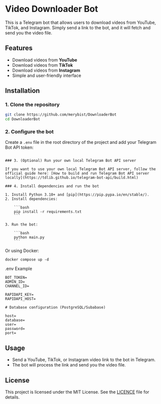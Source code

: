 # Video Downloader Bot

This is a Telegram bot that allows users to download videos from YouTube, TikTok, and Instagram. Simply send a link to the bot, and it will fetch and send you the video file.

## Features

- Download videos from **YouTube**
- Download videos from **TikTok**
- Download videos from **Instagram**
- Simple and user-friendly interface

## Installation

### 1. Clone the repository

```bash
git clone https://github.com/merybist/DownloaderBot
cd DownloaderBot
```

### 2. Configure the bot

Create a `.env` file in the root directory of the project and add your Telegram Bot API token:
```plaintext

### 3. (Optional) Run your own local Telegram Bot API server

If you want to use your own local Telegram Bot API server, follow the official guide here: [How to build and run Telegram Bot API server locally](https://tdlib.github.io/telegram-bot-api/build.html)

### 4. Install dependencies and run the bot

1. Install Python 3.10+ and [pip](https://pip.pypa.io/en/stable/).
2. Install dependencies:

    ```bash
    pip install -r requirements.txt
    ```

3. Run the bot:

    ```bash
    python main.py
    ```
```

Or using Docker:

```
docker compose up -d
```

.env Example
````
BOT_TOKEN=
ADMIN_ID=
CHANNEL_ID=

RAPIDAPI_KEY=
RAPIDAPI_HOST=

# Database configuration (PostgreSQL/Subabase)

host=
database=
user=
password=
port=

````

## Usage

- Send a YouTube, TikTok, or Instagram video link to the bot in Telegram.
- The bot will process the link and send you the video file.

## License

This project is licensed under the MIT License. See the [LICENCE](LICENCE) file for details.

